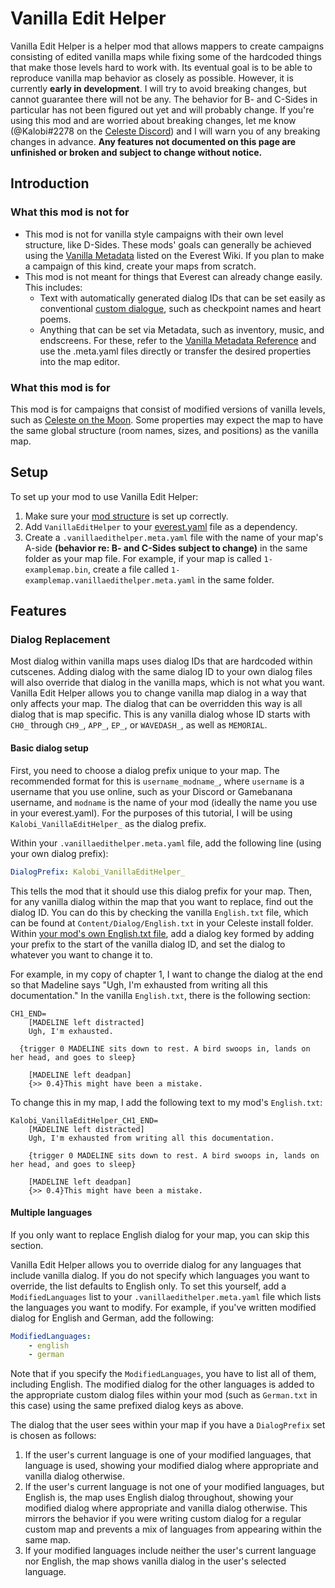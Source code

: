 # Vanilla Edit Helper
Vanilla Edit Helper is a helper mod that allows mappers to create campaigns consisting of edited vanilla maps while fixing some of the hardcoded things that make those levels hard to work with. Its eventual goal is to be able to reproduce vanilla map behavior as closely as possible. However, it is currently **early in development**. I will try to avoid breaking changes, but cannot guarantee there will not be any. The behavior for B- and C-Sides in particular has not been figured out yet and will probably change. If you're using this mod and are worried about breaking changes, let me know (@Kalobi#2278 on the [Celeste Discord](https://discord.gg/celeste)) and I will warn you of any breaking changes in advance. **Any features not documented on this page are unfinished or broken and subject to change without notice.**
## Introduction
### What this mod is not for
- This mod is not for vanilla style campaigns with their own level structure, like D-Sides. These mods' goals can generally be achieved using the [Vanilla Metadata](https://github.com/EverestAPI/Resources/wiki/Vanilla-Metadata) listed on the Everest Wiki. If you plan to make a campaign of this kind, create your maps from scratch.
- This mod is not meant for things that Everest can already change easily. This includes:
  * Text with automatically generated dialog IDs that can be set easily as conventional [custom dialogue](https://github.com/EverestAPI/Resources/wiki/Adding-Custom-Dialogue), such as checkpoint names and heart poems.
  * Anything that can be set via Metadata, such as inventory, music, and endscreens. For these, refer to the [Vanilla Metadata Reference](https://github.com/EverestAPI/Resources/wiki/Vanilla-Metadata) and use the .meta.yaml files directly or transfer the desired properties into the map editor.
### What this mod is for
This mod is for campaigns that consist of modified versions of vanilla levels, such as [Celeste on the Moon](https://gamebanana.com/mods/368495). Some properties may expect the map to have the same global structure (room names, sizes, and positions) as the vanilla map.

## Setup
To set up your mod to use Vanilla Edit Helper:
1. Make sure your [mod structure](https://github.com/EverestAPI/Resources/wiki/Mod-Structure) is set up correctly.
2. Add `VanillaEditHelper` to your [everest.yaml](https://github.com/EverestAPI/Resources/wiki/everest.yaml-Setup) file as a dependency.
3. Create a `.vanillaedithelper.meta.yaml` file with the name of your map's A-side **(behavior re: B- and C-Sides subject to change)** in the same folder as your map file. For example, if your map is called `1-examplemap.bin`, create a file called `1-examplemap.vanillaedithelper.meta.yaml` in the same folder.
## Features
### Dialog Replacement
Most dialog within vanilla maps uses dialog IDs that are hardcoded within cutscenes. Adding dialog with the same dialog ID to your own dialog files will also override that dialog in the vanilla maps, which is not what you want. Vanilla Edit Helper allows you to change vanilla map dialog in a way that only affects your map. The dialog that can be overridden this way is all dialog that is map specific. This is any vanilla dialog whose ID starts with `CH0_` through `CH9_`, `APP_`, `EP_`, or `WAVEDASH_`, as well as `MEMORIAL`.
#### Basic dialog setup
First, you need to choose a dialog prefix unique to your map. The recommended format for this is `username_modname_`, where `username` is a username that you use online, such as your Discord or Gamebanana username, and `modname` is the name of your mod (ideally the name you use in your everest.yaml). For the purposes of this tutorial, I will be using `Kalobi_VanillaEditHelper_` as the dialog prefix.

Within your `.vanillaedithelper.meta.yaml` file, add the following line (using your own dialog prefix):
```yaml
DialogPrefix: Kalobi_VanillaEditHelper_
```
This tells the mod that it should use this dialog prefix for your map. Then, for any vanilla dialog within the map that you want to replace, find out the dialog ID. You can do this by checking the vanilla `English.txt` file, which can be found at `Content/Dialog/English.txt` in your Celeste install folder. Within [your mod's own English.txt file](https://github.com/EverestAPI/Resources/wiki/Adding-Custom-Dialogue#setting-up-the-dialogue-file), add a dialog key formed by adding your prefix to the start of the vanilla dialog ID, and set the dialog to whatever you want to change it to.

For example, in my copy of chapter 1, I want to change the dialog at the end so that Madeline says "Ugh, I'm exhausted from writing all this documentation." In the vanilla `English.txt`, there is the following section:
```
CH1_END=
	[MADELINE left distracted]
	Ugh, I'm exhausted.

  {trigger 0 MADELINE sits down to rest. A bird swoops in, lands on her head, and goes to sleep}

	[MADELINE left deadpan]
	{>> 0.4}This might have been a mistake.
```
To change this in my map, I add the following text to my mod's `English.txt`:
```
Kalobi_VanillaEditHelper_CH1_END=
	[MADELINE left distracted]
	Ugh, I'm exhausted from writing all this documentation.

	{trigger 0 MADELINE sits down to rest. A bird swoops in, lands on her head, and goes to sleep}

	[MADELINE left deadpan]
	{>> 0.4}This might have been a mistake.
```
#### Multiple languages
If you only want to replace English dialog for your map, you can skip this section.

Vanilla Edit Helper allows you to override dialog for any languages that include vanilla dialog. If you do not specify which languages you want to override, the list defaults to English only. To set this yourself, add a `ModifiedLanguages` list to your `.vanillaedithelper.meta.yaml` file which lists the languages you want to modify. For example, if you've written modified dialog for English and German, add the following:
```yaml
ModifiedLanguages:
    - english
    - german
```
Note that if you specify the `ModifiedLanguages`, you have to list all of them, including English. The modified dialog for the other languages is added to the appropriate custom dialog files within your mod (such as `German.txt` in this case) using the same prefixed dialog keys as above.

The dialog that the user sees within your map if you have a `DialogPrefix` set is chosen as follows:
1. If the user's current language is one of your modified languages, that language is used, showing your modified dialog where appropriate and vanilla dialog otherwise.
2. If the user's current language is not one of your modified languages, but English is, the map uses English dialog throughout, showing your modified dialog where appropriate and vanilla dialog otherwise. This mirrors the behavior if you were writing custom dialog for a regular custom map and prevents a mix of languages from appearing within the same map.
3. If your modified languages include neither the user's current language nor English, the map shows vanilla dialog in the user's selected language.
